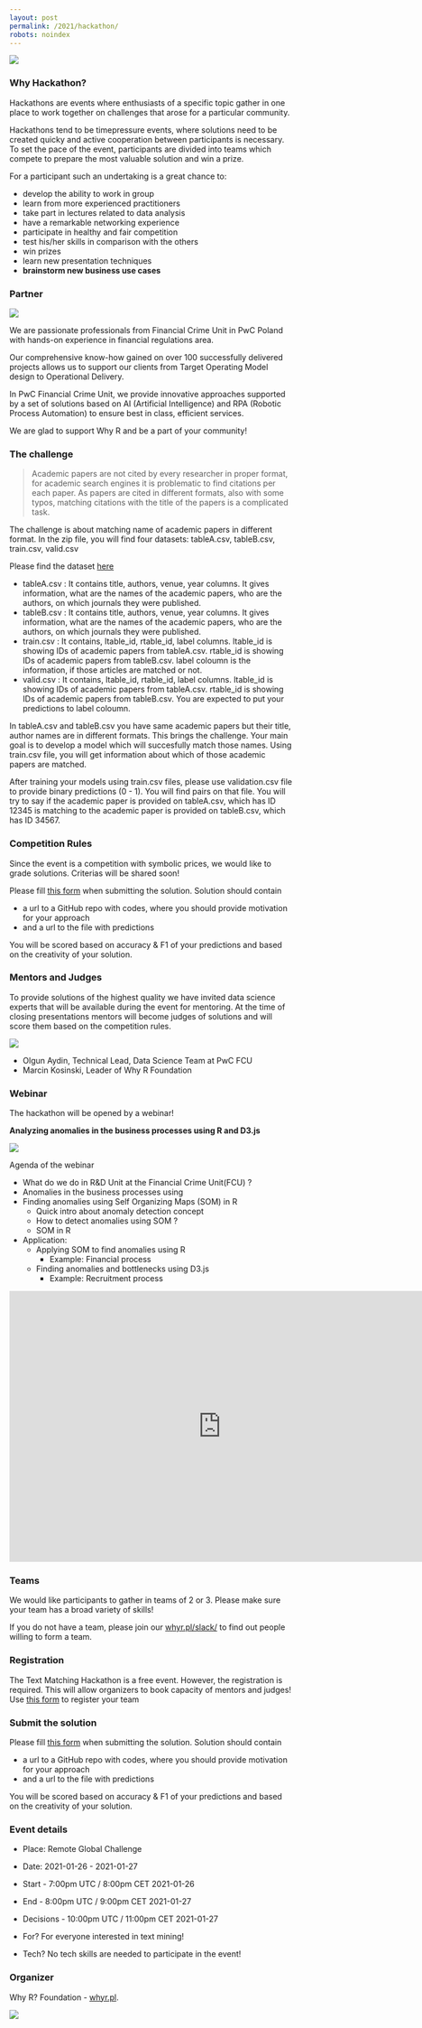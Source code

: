 ```yaml
---
layout: post
permalink: /2021/hackathon/
robots: noindex
---
```


<img src="/foundation/images/fulls/2021/hackathon_pwc/text_matching.jpg" class="fit image">


### Why Hackathon?

Hackathons are events where enthusiasts of a specific topic gather in one place to work together on challenges that arose for a particular community.<br>

Hackathons tend to be timepressure events, where solutions need to be created quicky and  active cooperation between participants is necessary. To set the pace of the event, participants are divided into teams which compete to prepare the most valuable solution and win a prize. <br>

For a participant such an undertaking is a great chance to: <br>

<ul>
<li>develop the ability to work in group</li>
<li>learn from more experienced practitioners</li>
<li>take part in lectures related to data analysis</li>
<li>have a remarkable networking experience</li>
<li>participate in healthy and fair competition</li>
<li>test his/her skills in comparison with the others</li>
<li>win prizes</li>
<li>learn new presentation techniques</li>
<li><b>brainstorm new business use cases</b></li>
</ul>

### Partner

<img src="/foundation/images/fulls/2021/hackathon_pwc/PwC_fl_c.png" class="fit image">

We are passionate professionals from Financial Crime Unit in PwC Poland with hands-on experience in financial regulations area.

Our comprehensive know-how gained on over 100 successfully delivered projects allows us to support our clients from Target Operating Model design to Operational Delivery. 

In PwC Financial Crime Unit, we provide innovative approaches supported by a set of solutions based on AI (Artificial Intelligence) and RPA (Robotic Process Automation) to ensure best in class, efficient services. 

We are glad to support Why R and be a part of your community! 

### The challenge

> Academic papers are not cited by every researcher in proper format, for academic search engines it is problematic to find citations per each paper. As papers are cited in different formats, also with some typos, matching citations with the title of the papers is a complicated task. 

The challenge is about matching name of academic papers in different format. In the zip file, you will find four datasets: tableA.csv, tableB.csv, train.csv, valid.csv

Please find the dataset [here](https://github.com/WhyRFoundation/foundation/blob/master/2021/data_hackathon.zip)

- tableA.csv : It contains title, authors, venue, year columns. It gives information, what are the names of the academic papers, who are the authors, on which journals they were published. 
- tableB.csv : It contains title, authors, venue, year columns. It gives information, what are the names of the academic papers, who are the authors, on which journals they were published.
- train.csv : It contains, ltable_id, rtable_id, label columns. ltable_id is showing IDs of academic papers from tableA.csv. rtable_id is showing IDs of academic papers from tableB.csv. label coloumn is the information, if those articles are matched or not. 
- valid.csv : It contains, ltable_id, rtable_id, label columns. ltable_id is showing IDs of academic papers from tableA.csv. rtable_id is showing IDs of academic papers from tableB.csv. You are expected to put your predictions to label coloumn. 

In tableA.csv and tableB.csv you have same academic papers but their title, author names are in different formats. This brings the challenge. Your main goal is to develop a model which will succesfully match those names. Using train.csv file, you will get information about which of those academic papers are matched. 

After training your models using train.csv files, please use validation.csv file to provide binary predictions (0 - 1). You will find pairs on that file. You will try to say if the academic paper is provided on tableA.csv, which has ID 12345 is matching to the academic paper is provided on tableB.csv, which has ID 34567. 


### Competition Rules

Since the event is a competition with symbolic prices, we would like to grade solutions.
Criterias will be shared soon!

Please fill [this form](https://forms.gle/LejLMAUSjV1aLSb69) when submitting the solution. Solution should contain
- a url to a GitHub repo with codes, where you should provide motivation for your approach
- and a url to the file with predictions

You will be scored based on accuracy & F1 of your predictions and based on the creativity of your solution.

### Mentors and Judges

To provide solutions of the highest quality we have invited data science experts that will be available during the event for mentoring. At the time of closing presentations mentors will become judges of solutions and will score them based on the competition rules.

<img src="/foundation/images/fulls/2021/hackathon_pwc/marcin_and_olgun.jpg" class="fit image">

- Olgun Aydin, Technical Lead, Data Science Team at PwC FCU
- Marcin Kosinski, Leader of Why R Foundation

### Webinar

The hackathon will be opened by a webinar!

**Analyzing anomalies in the business processes using R and D3.js**

<img src="/foundation/images/fulls/2021/hackathon_pwc/text_matching_speakers.jpg" class="fit image">

Agenda of the webinar

- What do we do in R&D Unit at the Financial Crime Unit(FCU) ?
- Anomalies in the business processes using 
- Finding anomalies using Self Organizing Maps (SOM) in R
    * Quick intro about anomaly detection concept
    * How to detect anomalies using SOM ?
    * SOM in R
- Application: 
    * Applying SOM to find anomalies using R
       * Example: Financial process
    * Finding anomalies and bottlenecks using D3.js
       * Example: Recruitment process
       
<iframe width="750" height="480" src="https://www.youtube.com/embed/cBINdqdk6NE" frameborder="0" allow="accelerometer; autoplay; clipboard-write; encrypted-media; gyroscope; picture-in-picture" allowfullscreen></iframe>



### Teams

We would like participants to gather in teams of 2 or 3. Please make sure your team has a broad variety of skills!

If you do not have a team, please join our [whyr.pl/slack/](http://whyr.pl/slack/) to find out people willing to form a team. 

### Registration

The Text Matching Hackathon is a free event. However, the registration is required. This will allow organizers to book capacity of mentors and judges! Use [this form](https://forms.gle/r2Pox9pc4ApJdpyJA) to register your team

### Submit the solution

Please fill [this form](https://forms.gle/LejLMAUSjV1aLSb69) when submitting the solution. Solution should contain
- a url to a GitHub repo with codes, where you should provide motivation for your approach
- and a url to the file with predictions

You will be scored based on accuracy & F1 of your predictions and based on the creativity of your solution.

### Event details

- Place: Remote Global Challenge
- Date: 2021-01-26 - 2021-01-27
- Start     -  7:00pm UTC /  8:00pm CET 2021-01-26
- End       -  8:00pm UTC /  9:00pm CET 2021-01-27
- Decisions - 10:00pm UTC / 11:00pm CET 2021-01-27

- For? For everyone interested in text mining!
- Tech? No tech skills are needed to participate in the event!

### Organizer

Why R? Foundation - [whyr.pl](http://whyr.pl).

<img src="/foundation/images/profile.jpg">
